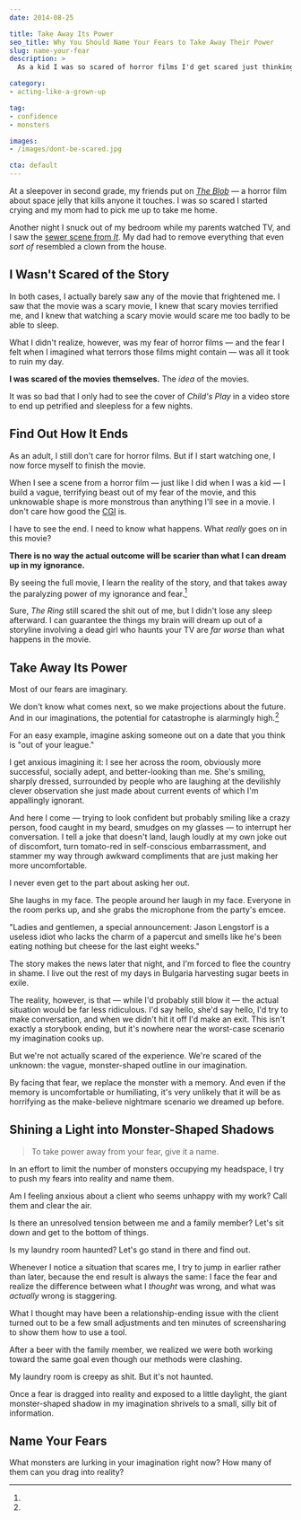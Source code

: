 ```yaml
---
date: 2014-08-25

title: Take Away Its Power
seo_title: Why You Should Name Your Fears to Take Away Their Power
slug: name-your-fear
description: >
  As a kid I was so scared of horror films I'd get scared just thinking about them. As I got older I learned to see how the movie ends to take away its power.

category:
- acting-like-a-grown-up

tag:
- confidence
- monsters

images:
- /images/dont-be-scared.jpg

cta: default
---
```


At a sleepover in second grade, my friends put on [_The Blob_][1] — a horror
film about space jelly that kills anyone it touches. I was so scared I started
crying and my mom had to pick me up to take me home.

Another night I snuck out of my bedroom while my parents watched TV, and I saw
the [sewer scene from _It_][2]. My dad had to remove everything that even _sort
of_ resembled a clown from the house.

## I Wasn't Scared of the Story

In both cases, I actually barely saw any of the movie that frightened me. I saw
that the movie was a scary movie, I knew that scary movies terrified me, and I
knew that watching a scary movie would scare me too badly to be able to sleep.

What I didn't realize, however, was my fear of horror films — and the fear I
felt when I imagined what terrors those films might contain — was all it took to
ruin my day.

**I was scared of the movies themselves.** The _idea_ of the movies.

It was so bad that I only had to see the cover of _Child's Play_ in a video
store to end up petrified and sleepless for a few nights.

## Find Out How It Ends

As an adult, I still don't care for horror films. But if I start watching one, I
now force myself to finish the movie.

When I see a scene from a horror film — just like I did when I was a kid — I
build a vague, terrifying beast out of my fear of the movie, and this unknowable
shape is more monstrous than anything I'll see in a movie. I don't care how good
the [CGI][3] is.

I have to see the end. I need to know what happens. What _really_ goes on in
this movie?

**There is no way the actual outcome will be scarier than what I can dream up in my ignorance.**

By seeing the full movie, I learn the reality of the story, and that takes away
the paralyzing power of my ignorance and fear.[^the-ring]

[^the-ring]:
  Sure, _The Ring_ still scared the shit out of me, but I didn't lose any sleep afterward. I can guarantee the things my brain will dream up out of a storyline involving a dead girl who haunts your TV are _far worse_ than what happens in the movie.

## Take Away Its Power

Most of our fears are imaginary.

We don't know what comes next, so we make projections about the future. And in
our imaginations, the potential for catastrophe is alarmingly
high.[^out-of-my-league]

[^out-of-my-league]:
  For an easy example, imagine asking someone out on a date that you think is "out of your league."
  
  I get anxious imagining it: I see her across the room, obviously more successful, socially adept, and better-looking than me. She's smiling, sharply dressed, surrounded by people who are laughing at the devilishly clever observation she just made about current events of which I'm appallingly ignorant.
  
  And here I come — trying to look confident but probably smiling like a crazy person, food caught in my beard, smudges on my glasses — to interrupt her conversation. I tell a joke that doesn't land, laugh loudly at my own joke out of discomfort, turn tomato-red in self-conscious embarrassment, and stammer my way through awkward compliments that are just making her more uncomfortable.
  
  I never even get to the part about asking her out.
  
  She laughs in my face. The people around her laugh in my face. Everyone in the room perks up, and she grabs the microphone from the party's emcee.
  
  "Ladies and gentlemen, a special announcement: Jason Lengstorf is a useless idiot who lacks the charm of a papercut and smells like he's been eating nothing but cheese for the last eight weeks."
  
  The story makes the news later that night, and I'm forced to flee the country in shame. I live out the rest of my days in Bulgaria harvesting sugar beets in exile.
  
  The reality, however, is that — while I'd probably still blow it — the actual situation would be far less ridiculous. I'd say hello, she'd say hello, I'd try to make conversation, and when we didn't hit it off I'd make an exit. This isn't exactly a storybook ending, but it's nowhere near the worst-case scenario my imagination cooks up.

But we're not actually scared of the experience. We're scared of the unknown:
the vague, monster-shaped outline in our imagination.

By facing that fear, we replace the monster with a memory. And even if the
memory is uncomfortable or humiliating, it's very unlikely that it will be as
horrifying as the make-believe nightmare scenario we dreamed up before.

## Shining a Light into Monster-Shaped Shadows

> To take power away from your fear, give it a name.

In an effort to limit the number of monsters occupying my headspace, I try to
push my fears into reality and name them.

Am I feeling anxious about a client who seems unhappy with my work? Call them
and clear the air.

Is there an unresolved tension between me and a family member? Let's sit down
and get to the bottom of things.

Is my laundry room haunted? Let's go stand in there and find out.

Whenever I notice a situation that scares me, I try to jump in earlier rather
than later, because the end result is always the same: I face the fear and
realize the difference between what I _thought_ was wrong, and what was
_actually_ wrong is staggering.

What I thought may have been a relationship-ending issue with the client turned
out to be a few small adjustments and ten minutes of screensharing to show them
how to use a tool.

After a beer with the family member, we realized we were both working toward the
same goal even though our methods were clashing.

My laundry room is creepy as shit. But it's not haunted.

Once a fear is dragged into reality and exposed to a little daylight, the giant
monster-shaped shadow in my imagination shrivels to a small, silly bit of
information.

## Name Your Fears

What monsters are lurking in your imagination right now? How many of them can
you drag into reality?

[1]: http://www.imdb.com/title/tt0094761/
[2]: https://youtu.be/OPdDdC4go6c
[3]: http://en.wikipedia.org/wiki/Computer-generated_imagery
